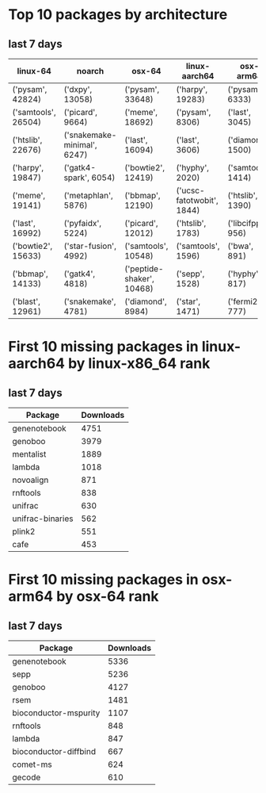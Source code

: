 # Top 10 packages by architecture
## last 7 days
|linux-64 | noarch | osx-64 | linux-aarch64 | osx-arm64 | 
|-|-|-|-|-|
|('pysam', 42824) |('dxpy', 13058) |('pysam', 33648) |('harpy', 19283) |('pysam', 6333) |
|('samtools', 26504) |('picard', 9664) |('meme', 18692) |('pysam', 8306) |('last', 3045) |
|('htslib', 22676) |('snakemake-minimal', 6247) |('last', 16094) |('last', 3606) |('diamond', 1500) |
|('harpy', 19847) |('gatk4-spark', 6054) |('bowtie2', 12419) |('hyphy', 2020) |('samtools', 1414) |
|('meme', 19141) |('metaphlan', 5876) |('bbmap', 12190) |('ucsc-fatotwobit', 1844) |('htslib', 1390) |
|('last', 16992) |('pyfaidx', 5224) |('picard', 12012) |('htslib', 1783) |('libcifpp', 956) |
|('bowtie2', 15633) |('star-fusion', 4992) |('samtools', 10548) |('samtools', 1596) |('bwa', 891) |
|('bbmap', 14133) |('gatk4', 4818) |('peptide-shaker', 10468) |('sepp', 1528) |('hyphy', 817) |
|('blast', 12961) |('snakemake', 4781) |('diamond', 8984) |('star', 1471) |('fermi2', 777) |
# First 10 missing packages in linux-aarch64 by linux-x86_64 rank
## last 7 days

| Package | Downloads |
| - | - |
| genenotebook | 4751 | 
| genoboo | 3979 | 
| mentalist | 1889 | 
| lambda | 1018 | 
| novoalign | 871 | 
| rnftools | 838 | 
| unifrac | 630 | 
| unifrac-binaries | 562 | 
| plink2 | 551 | 
| cafe | 453 | 
# First 10 missing packages in osx-arm64 by osx-64 rank
## last 7 days

| Package | Downloads |
| - | - |
| genenotebook | 5336 | 
| sepp | 5236 | 
| genoboo | 4127 | 
| rsem | 1481 | 
| bioconductor-mspurity | 1107 | 
| rnftools | 848 | 
| lambda | 847 | 
| bioconductor-diffbind | 667 | 
| comet-ms | 624 | 
| gecode | 610 | 
